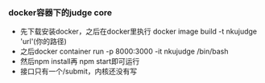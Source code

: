 ### docker容器下的judge core
+ 先下载安装docker，之后在docker里执行 docker image build -t nkujudge 'url'(你的路径)
+ 之后docker container run -p 8000:3000 -it nkujudge /bin/bash
+  然后npm install再 npm start即可运行
+ 接口只有一个/submit，内核还没有写
